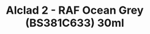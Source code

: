 ---
layout: product
title: "Alclad 2 - RAF Ocean Grey (BS381C633) 30ml"
price: "TBA" 
desc: "Metalizer boja"
img_path: "/assets/img/ALCE004.webp"
brand: "N/A"
available: false
special_offer: false
new: false
soon: false
cat: "040000"
subcat: "040300"
subsubcat: "0N/A"
sifra: "ALCE004"
popular: false
---